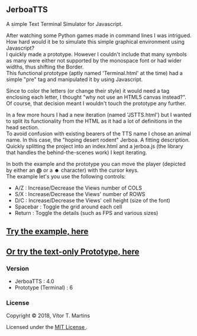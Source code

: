 ## JerboaTTS

A simple Text Terminal Simulator for Javascript.

After watching some Python games made in command lines I was intrigued. How hard would it be to simulate this simple graphical environment using Javascript?  
I quickly made a prototype. However I couldn't include that many symbols as many were either not supported by the monospace font or had wider widths, thus shifting the Border.  
This functional prototype (aptly named 'Terminal.html' at the time) had a simple "pre" tag and manipulated it by using Javascript.

Since to color the letters (or change their style) it would need a tag enclosing each letter, I thought "why not use an HTML5 canvas instead?".  
Of course, that decision meant I wouldn't touch the prototype any further.

In a few more hours I had a new iteration (named 'JSTTS.html') but I wanted to split its functionality from the HTML as it had a lot of definitions in the head section.  
To avoid confusion with existing bearers of the TTS name I chose an animal name. In this case, the "hoping desert rodent" Jerboa. A fitting description.  
Quickly splitting the project into an index.html and a jerboa.js (the library that handles the behind-the-scenes work) I kept iterating.

In both the example and the prototype you can move the player (depicted by either an **@** or a **☻** character) with the cursor keys.  
The example let's you use the following controls:
- A/Z : Increase/Decrease the Views number of COLS
- S/X : Increase/Decrease the Views' number of ROWS
- D/C : Increase/Decrease the Views' cell height (size of the font)
- Spacebar : Toggle the grid around each cell
- Return : Toggle the details (such as FPS and various sizes)

## [Try the example, here](https://vimino.gitlab.io/JerboaTTS)
## [Or try the text-only Prototype, here](https://vimino.gitlab.io/JerboaTTS/prototype.html)

### Version

- JerboaTTS : 4.0
- Prototype (Terminal) : 6

### License

Copyright &copy; 2018, Vítor T. Martins

Licensed under the [MIT License ](https://opensource.org/licenses/MIT).
